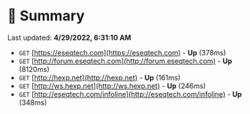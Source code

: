 # 📖 Summary
Last updated: **4/29/2022, 6:31:10 AM**

- `GET` [https://eseqtech.com](https://eseqtech.com) - **Up** (378ms)
- `GET` [http://forum.eseqtech.com](http://forum.eseqtech.com) - **Up** (8120ms)
- `GET` [http://hexp.net](http://hexp.net) - **Up** (161ms)
- `GET` [http://ws.hexp.net](http://ws.hexp.net) - **Up** (246ms)
- `GET` [http://eseqtech.com/infoline](http://eseqtech.com/infoline) - **Up** (348ms)
